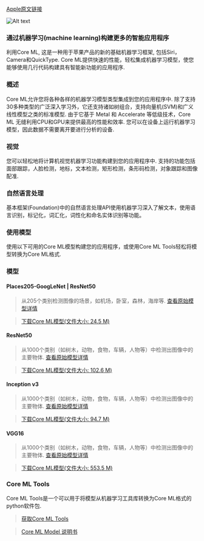  [Apple原文链接](https://developer.apple.com/machine-learning/)

![Alt text](https://developer.apple.com/assets/elements/icons/core-ml/core-ml-128x128_2x.png)

### 通过机器学习(machine learning)构建更多的智能应用程序


利用Core ML, 这是一种用于苹果产品的新的基础机器学习框架, 包括Siri，Camera和QuickType. Core ML提供快速的性能，轻松集成机器学习模型，使您能够使用几行代码构建具有智能新功能的应用程序.


### 概述

Core ML允许您将各种各样的机器学习模型类型集成到您的应用程序中. 除了支持30多种类型的广泛深入学习外，它还支持诸如树组合，支持向量机(SVM)和广义线性模型之类的标准模型. 由于它基于 Metal 和 Accelerate 等低级技术，Core ML 无缝利用CPU和GPU来提供最高的性能和效率.  您可以在设备上运行机器学习模型，因此数据不需要离开要进行分析的设备.

### 视觉

您可以轻松地将计算机视觉机器学习功能构建到您的应用程序中. 支持的功能包括面部跟踪，人脸检测，地标，文本检测，矩形检测，条形码检测，对象跟踪和图像配准.

### 自然语言处理

基本框架(Foundation)中的自然语言处理API使用机器学习深入了解文本，使用语言识别，标记化，词汇化，词性化和命名实体识别等功能。

### 使用模型

使用以下可用的Core ML模型构建您的应用程序，或使用Core ML Tools轻松将模型转换为Core ML格式.

### 模型

#### Places205-GoogLeNet | ResNet50
> 从205个类别检测图像的场景，如机场，卧室，森林，海岸等. [查看原始模型详情](https://developer.apple.com/machine-learning/model-details/Places205-GoogLeNet.txt)

> [下载Core ML模型(文件大小: 24.5 M)](https://docs-assets.developer.apple.com/coreml/models/GoogLeNetPlaces.mlmodel)


#### ResNet50
> 从1000个类别（如树木，动物，食物，车辆，人物等）中检测出图像中的主要物体. [查看原始模型详情](https://developer.apple.com/machine-learning/model-details/ResNet50.txt)

> [下载Core ML模型(文件大小: 102.6 M)](https://docs-assets.developer.apple.com/coreml/models/Resnet50.mlmodel)

#### Inception v3
> 从1000个类别（如树木，动物，食物，车辆，人物等）中检测出图像中的主要物体. [查看原始模型详情](https://developer.apple.com/machine-learning/model-details/Inception-v3.txt)

> [下载Core ML模型(文件大小: 94.7 M)](https://docs-assets.developer.apple.com/coreml/models/Inceptionv3.mlmodel)


#### VGG16
> 从1000个类别（如树木，动物，食物，车辆，人物等）中检测出图像中的主要物体. [查看原始模型详情](https://developer.apple.com/machine-learning/model-details/VGG16.txt)

> [下载Core ML模型(文件大小: 553.5 M)](https://docs-assets.developer.apple.com/coreml/models/VGG16.mlmodel)


### Core ML Tools
Core ML Tools是一个可以用于将模型从机器学习工具库转换为Core ML格式的python软件包.
> [获取Core ML Tools](https://pypi.python.org/pypi/coremltools)

> [Core ML Model 说明书](https://docs-assets.developer.apple.com/coreml/documentation/mlmodel_specification.zip)
